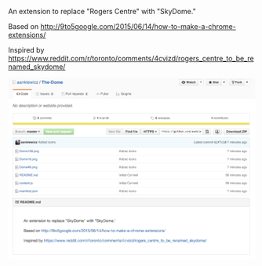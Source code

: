 An extension to replace "Rogers Centre" with "SkyDome." 

Based on http://9to5google.com/2015/06/14/how-to-make-a-chrome-extensions/

Inspired by https://www.reddit.com/r/toronto/comments/4cvizd/rogers_centre_to_be_renamed_skydome/

![Screenshot of it in action](Screenshot.png?raw=true "Screenshot")
